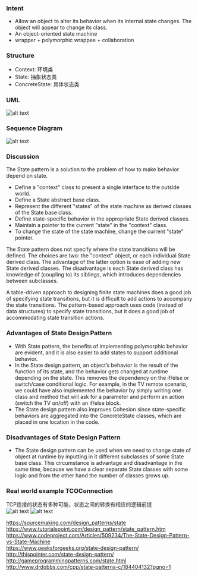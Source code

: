 ### Intent
* Allow an object to alter its behavior when its internal state changes. The object will appear to change its class.
* An object-oriented state machine
* wrapper + polymorphic wrappee + collaboration

### Structure
* Context: 环境类
* State: 抽象状态类
* ConcreteState: 具体状态类

### UML
![alt text](https://github.com/vectormars/CPP/blob/master/Design%20pattern/State%20Design%20Pattern/image/State.jpg)

### Sequence Diagram
![alt text](https://github.com/vectormars/CPP/blob/master/Design%20pattern/State%20Design%20Pattern/image/seq_State.jpg)

### Discussion
The State pattern is a solution to the problem of how to make behavior depend on state.

* Define a "context" class to present a single interface to the outside world.
* Define a State abstract base class.
* Represent the different "states" of the state machine as derived classes of the State base class.
* Define state-specific behavior in the appropriate State derived classes.
* Maintain a pointer to the current "state" in the "context" class.
* To change the state of the state machine, change the current "state" pointer.

The State pattern does not specify where the state transitions will be defined. The choices are two: the "context" object, or each individual State derived class. The advantage of the latter option is ease of adding new State derived classes. The disadvantage is each State derived class has knowledge of (coupling to) its siblings, which introduces dependencies between subclasses.

A table-driven approach to designing finite state machines does a good job of specifying state transitions, but it is difficult to add actions to accompany the state transitions. The pattern-based approach uses code (instead of data structures) to specify state transitions, but it does a good job of accommodating state transition actions.



### Advantages of State Design Pattern

* With State pattern, the benefits of implementing polymorphic behavior are evident, and it is also easier to add states to support additional behavior.
* In the State design pattern, an object’s behavior is the result of the function of its state, and the behavior gets changed at runtime depending on the state. This removes the dependency on the if/else or switch/case conditional logic. For example, in the TV remote scenario, we could have also implemented the behavior by simply writing one class and method that will ask for a parameter and perform an action (switch the TV on/off) with an if/else block.
* The State design pattern also improves Cohesion since state-specific behaviors are aggregated into the ConcreteState classes, which are placed in one location in the code.

### Disadvantages of State Design Pattern

* The State design pattern can be used when we need to change state of object at runtime by inputting in it different subclasses of some State base class. This circumstance is advantage and disadvantage in the same time, because we have a clear separate State classes with some logic and from the other hand the number of classes grows up.

### Real world example TCOConnection
TCP连接的状态有多种可能，状态之间的转换有相应的逻辑前提       
![alt text](https://github.com/vectormars/CPP/blob/master/Design%20pattern/State%20Design%20Pattern/image/State_eg.jpg)
![alt text](https://github.com/vectormars/CPP/blob/master/Design%20pattern/State%20Design%20Pattern/image/seq_State_eg.jpg)

https://sourcemaking.com/design_patterns/state   
https://www.tutorialspoint.com/design_pattern/state_pattern.htm   
https://www.codeproject.com/Articles/509234/The-State-Design-Pattern-vs-State-Machine   
https://www.geeksforgeeks.org/state-design-pattern/    
http://thispointer.com/state-design-pattern/     
http://gameprogrammingpatterns.com/state.html    
http://www.drdobbs.com/cpp/state-patterns-c/184404132?pgno=1
